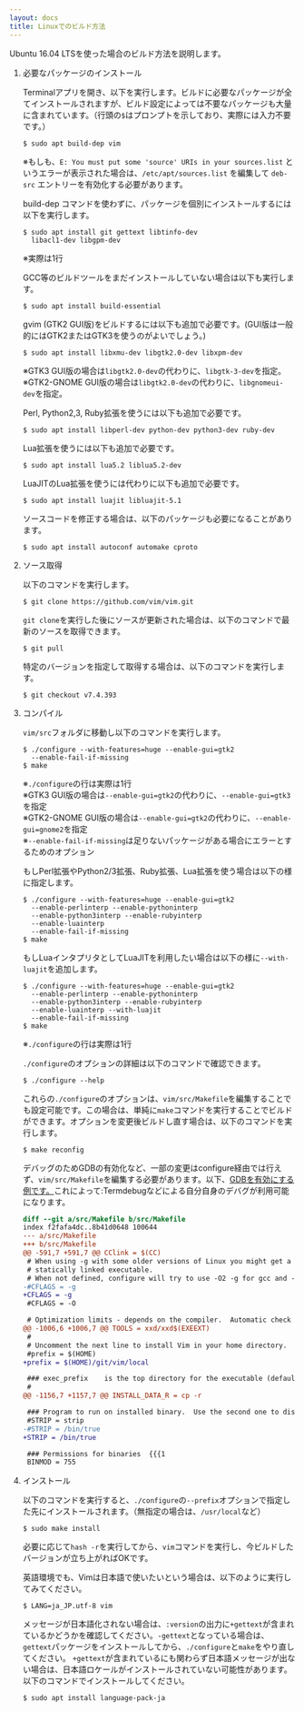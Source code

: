 ```yaml
---
layout: docs
title: Linuxでのビルド方法
---
```


Ubuntu 16.04 LTSを使った場合のビルド方法を説明します。

1.  必要なパッケージのインストール

    Terminalアプリを開き、以下を実行します。ビルドに必要なパッケージが全てインストールされますが、ビルド設定によっては不要なパッケージも大量に含まれています。（行頭の`$`はプロンプトを示しており、実際には入力不要です。）

        $ sudo apt build-dep vim

    ※もしも、`E: You must put some 'source' URIs in your sources.list` というエラーが表示された場合は、`/etc/apt/sources.list` を編集して `deb-src` エントリーを有効化する必要があります。

    build-dep コマンドを使わずに、パッケージを個別にインストールするには以下を実行します。

        $ sudo apt install git gettext libtinfo-dev
          libacl1-dev libgpm-dev

    ※実際は1行

    GCC等のビルドツールをまだインストールしていない場合は以下も実行します。

        $ sudo apt install build-essential

    gvim (GTK2 GUI版)をビルドするには以下も追加で必要です。(GUI版は一般的にはGTK2またはGTK3を使うのがよいでしょう。)

        $ sudo apt install libxmu-dev libgtk2.0-dev libxpm-dev

    ※GTK3 GUI版の場合は`libgtk2.0-dev`の代わりに、`libgtk-3-dev`を指定。<br />
    ※GTK2-GNOME GUI版の場合は`libgtk2.0-dev`の代わりに、`libgnomeui-dev`を指定。<br />

    Perl, Python2,3, Ruby拡張を使うには以下も追加で必要です。

        $ sudo apt install libperl-dev python-dev python3-dev ruby-dev

    Lua拡張を使うには以下も追加で必要です。

        $ sudo apt install lua5.2 liblua5.2-dev

    LuaJITのLua拡張を使うには代わりに以下も追加で必要です。

        $ sudo apt install luajit libluajit-5.1

    ソースコードを修正する場合は、以下のパッケージも必要になることがあります。

        $ sudo apt install autoconf automake cproto

2.  ソース取得

    以下のコマンドを実行します。

        $ git clone https://github.com/vim/vim.git

    `git clone`を実行した後にソースが更新された場合は、以下のコマンドで最新のソースを取得できます。

        $ git pull

    特定のバージョンを指定して取得する場合は、以下のコマンドを実行します。

        $ git checkout v7.4.393

3.  コンパイル

    `vim/src`フォルダに移動し以下のコマンドを実行します。

        $ ./configure --with-features=huge --enable-gui=gtk2
          --enable-fail-if-missing
        $ make

    ※`./configure`の行は実際は1行<br />
    ※GTK3 GUI版の場合は`--enable-gui=gtk2`の代わりに、`--enable-gui=gtk3`を指定<br />
    ※GTK2-GNOME GUI版の場合は`--enable-gui=gtk2`の代わりに、`--enable-gui=gnome2`を指定<br />
    ※`--enable-fail-if-missing`は足りないパッケージがある場合にエラーとするためのオプション<br />

    もしPerl拡張やPython2/3拡張、Ruby拡張、Lua拡張を使う場合は以下の様に指定します。

        $ ./configure --with-features=huge --enable-gui=gtk2
          --enable-perlinterp --enable-pythoninterp
          --enable-python3interp --enable-rubyinterp
          --enable-luainterp
          --enable-fail-if-missing
        $ make

    もしLuaインタプリタとしてLuaJITを利用したい場合は以下の様に`--with-luajit`を追加します。

        $ ./configure --with-features=huge --enable-gui=gtk2
          --enable-perlinterp --enable-pythoninterp
          --enable-python3interp --enable-rubyinterp
          --enable-luainterp --with-luajit
          --enable-fail-if-missing
        $ make

    ※`./configure`の行は実際は1行

    `./configure`のオプションの詳細は以下のコマンドで確認できます。

        $ ./configure --help

    これらの`./configure`のオプションは、`vim/src/Makefile`を編集することでも設定可能です。この場合は、単純に`make`コマンドを実行することでビルドができます。オプションを変更後ビルドし直す場合は、以下のコマンドを実行します。

        $ make reconfig

    デバッグのためGDBの有効化など、一部の変更はconfigure経由では行えず、`vim/src/Makefile`を編集する必要があります。以下、[GDBを有効にする例です。](https://quipper.hatenablog.com/entry/vim-gdb-ujihisa)これによって:Termdebugなどによる自分自身のデバグが利用可能になります。

    ```patch
    diff --git a/src/Makefile b/src/Makefile
    index f2fafa4dc..8b41d0648 100644
    --- a/src/Makefile
    +++ b/src/Makefile
    @@ -591,7 +591,7 @@ CClink = $(CC)
     # When using -g with some older versions of Linux you might get a
     # statically linked executable.
     # When not defined, configure will try to use -O2 -g for gcc and -O for cc.
    -#CFLAGS = -g
    +CFLAGS = -g
     #CFLAGS = -O

     # Optimization limits - depends on the compiler.  Automatic check in configure
    @@ -1006,6 +1006,7 @@ TOOLS = xxd/xxd$(EXEEXT)
     #
     # Uncomment the next line to install Vim in your home directory.
     #prefix = $(HOME)
    +prefix = $(HOME)/git/vim/local

     ### exec_prefix    is the top directory for the executable (default $(prefix))
     #
    @@ -1156,7 +1157,7 @@ INSTALL_DATA_R = cp -r

     ### Program to run on installed binary.  Use the second one to disable strip.
     #STRIP = strip
    -#STRIP = /bin/true
    +STRIP = /bin/true

     ### Permissions for binaries  {{{1
     BINMOD = 755
    ```

4.  インストール

    以下のコマンドを実行すると、`./configure`の`--prefix`オプションで指定した先にインストールされます。（無指定の場合は、`/usr/local`など）

        $ sudo make install

    必要に応じて`hash -r`を実行してから、`vim`コマンドを実行し、今ビルドしたバージョンが立ち上がればOKです。

    英語環境でも、Vimは日本語で使いたいという場合は、以下のように実行してみてください。

        $ LANG=ja_JP.utf-8 vim

    メッセージが日本語化されない場合は、`:version`の出力に`+gettext`が含まれているかどうかを確認してください。`-gettext`となっている場合は、`gettext`パッケージをインストールしてから、`./configure`と`make`をやり直してください。
    `+gettext`が含まれているにも関わらず日本語メッセージが出ない場合は、日本語ロケールがインストールされていない可能性があります。以下のコマンドでインストールしてください。

        $ sudo apt install language-pack-ja
